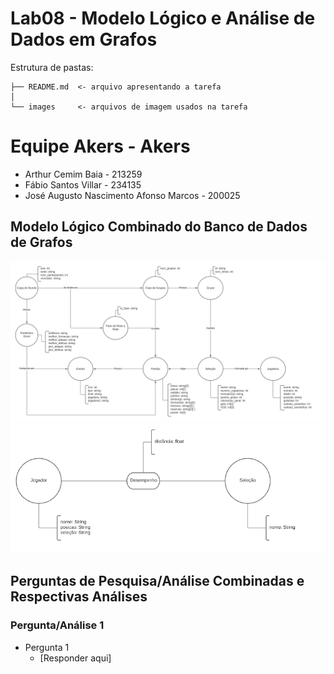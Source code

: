 # Lab08 - Modelo Lógico e Análise de Dados em Grafos
Estrutura de pastas:
```
├── README.md  <- arquivo apresentando a tarefa
│
└── images     <- arquivos de imagem usados na tarefa
```
# Equipe Akers - Akers
* Arthur Cemim Baia -  213259
* Fábio Santos Villar - 234135
* José Augusto Nascimento Afonso Marcos - 200025
## Modelo Lógico Combinado do Banco de Dados de Grafos
![](images/modelo_logico.png)
![](images/modelo_distancia.png)
## Perguntas de Pesquisa/Análise Combinadas e Respectivas Análises
### Pergunta/Análise 1
  * Pergunta 1
    * [Responder aqui]
